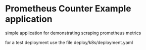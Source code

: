 # Prometheus Counter Example application

simple application for demonstrating scraping prometheus metrics

for a test deployment use the file deploy/k8s/deployment.yaml